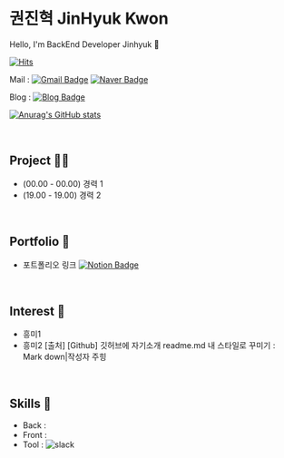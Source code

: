 # 권진혁 JinHyuk Kwon
Hello, I'm BackEnd Developer Jinhyuk 👋

[![Hits](https://hits.seeyoufarm.com/api/count/incr/badge.svg?url=https%3A%2F%2Fgithub.com%2F05030522&count_bg=%2379C83D&title_bg=%23555555&icon=&icon_color=%23E7E7E7&title=hits&edge_flat=false)](https://hits.seeyoufarm.com)


Mail : 
[![Gmail Badge](https://img.shields.io/badge/Gmail-d14836?style=flat-square&logo=Google&logoColor=white&link=mailto:kjinhx96@gmail.com)](mailto:kjinhx96@gmail.com)
[![Naver Badge](https://img.shields.io/badge/Naver-03C75A?style=flat-square&logo=Naver&logoColor=white&link=mailto:kjinhx05@naver.com)](mailto:kjinhx05@naver.com)

Blog : 
[![Blog Badge](http://img.shields.io/badge/Blog-brightgreen?style=flat-square&logo=Naver&logoColor=white&link=https://blog.naver.com/kjinhx05)](https://blog.naver.com/kjinhx05)


[![Anurag's GitHub stats](https://github-readme-stats.vercel.app/api?username=05030522&show_icons=true&theme=radical)](https://github.com/anuraghazra/github-readme-stats)

<br>

## Project 🤹‍♀️
- (00.00 - 00.00) 경력 1
- (19.00 - 19.00) 경력 2

<br>

## Portfolio 📘
- 포트폴리오 링크 [![Notion Badge](http://img.shields.io/badge/Notion-000000?style=flat-square&logo=Notion&link=https://chatter-vision-9fa.notion.site/3535069952a742928fe24a19eb152e75?pvs=4)](https://chatter-vision-9fa.notion.site/3535069952a742928fe24a19eb152e75?pvs=4)

<br>

## Interest 👀
- 흥미1
- 흥미2
[출처] [Github] 깃허브에 자기소개 readme.md 내 스타일로 꾸미기 : Mark down|작성자 주힝

<br>

## Skills 💪
 - Back : 
 - Front : 
 - Tool : ![slack](https://img.shields.io/badge/Slack-4A154B?style=for-the-badge&logo=slack&logoColor=white)
